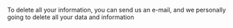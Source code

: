 To delete all your information, you can send us an e-mail, and we personally going to delete all your data and information
